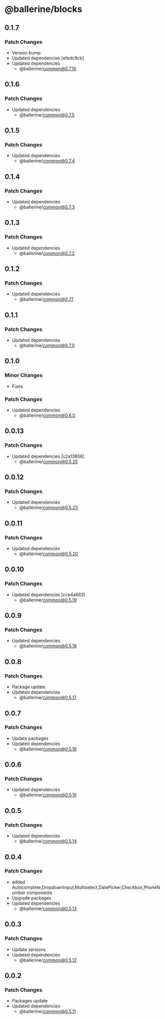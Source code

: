 # @ballerine/blocks

## 0.1.7

### Patch Changes

- Version bump
- Updated dependencies [efedc9cb]
- Updated dependencies
  - @ballerine/common@0.7.10

## 0.1.6

### Patch Changes

- Updated dependencies
  - @ballerine/common@0.7.5

## 0.1.5

### Patch Changes

- Updated dependencies
  - @ballerine/common@0.7.4

## 0.1.4

### Patch Changes

- Updated dependencies
  - @ballerine/common@0.7.3

## 0.1.3

### Patch Changes

- Updated dependencies
  - @ballerine/common@0.7.2

## 0.1.2

### Patch Changes

- Updated dependencies
  - @ballerine/common@0.7.1

## 0.1.1

### Patch Changes

- Updated dependencies
  - @ballerine/common@0.7.0

## 0.1.0

### Minor Changes

- Fixes

### Patch Changes

- Updated dependencies
  - @ballerine/common@0.6.0

## 0.0.13

### Patch Changes

- Updated dependencies [c2a13806]
  - @ballerine/common@0.5.25

## 0.0.12

### Patch Changes

- Updated dependencies
  - @ballerine/common@0.5.23

## 0.0.11

### Patch Changes

- Updated dependencies
  - @ballerine/common@0.5.20

## 0.0.10

### Patch Changes

- Updated dependencies [cce4a663]
  - @ballerine/common@0.5.19

## 0.0.9

### Patch Changes

- Updated dependencies
  - @ballerine/common@0.5.18

## 0.0.8

### Patch Changes

- Package update
- Updated dependencies
  - @ballerine/common@0.5.17

## 0.0.7

### Patch Changes

- Update packages
- Updated dependencies
  - @ballerine/common@0.5.16

## 0.0.6

### Patch Changes

- Updated dependencies
  - @ballerine/common@0.5.15

## 0.0.5

### Patch Changes

- Updated dependencies
  - @ballerine/common@0.5.14

## 0.0.4

### Patch Changes

- added Autocomplete,DropdownInput,Multiselect,DatePicker,Checkbox,PhoneNumber components
- Upgrade packages
- Updated dependencies
  - @ballerine/common@0.5.13

## 0.0.3

### Patch Changes

- Update versions
- Updated dependencies
  - @ballerine/common@0.5.12

## 0.0.2

### Patch Changes

- Packages update
- Updated dependencies
  - @ballerine/common@0.5.11
